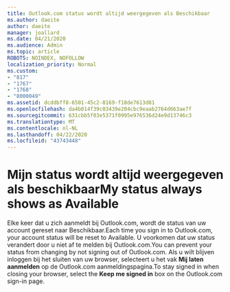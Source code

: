 ```yaml
---
title: Outlook.com status wordt altijd weergegeven als Beschikbaar
ms.author: daeite
author: daeite
manager: joallard
ms.date: 04/21/2020
ms.audience: Admin
ms.topic: article
ROBOTS: NOINDEX, NOFOLLOW
localization_priority: Normal
ms.custom:
- "817"
- "1767"
- "1768"
- "8000049"
ms.assetid: dcddbff8-6501-45c2-8169-f18de7613d81
ms.openlocfilehash: da4b014f39c03439e204cbc9eaab2764d663ae7f
ms.sourcegitcommit: 631cbb5f03e5371f0995e976536d24e9d13746c3
ms.translationtype: MT
ms.contentlocale: nl-NL
ms.lasthandoff: 04/22/2020
ms.locfileid: "43743448"
---
```

# <a name="my-status-always-shows-as-available"></a><span data-ttu-id="d73fe-102">Mijn status wordt altijd weergegeven als beschikbaar</span><span class="sxs-lookup"><span data-stu-id="d73fe-102">My status always shows as Available</span></span>

<span data-ttu-id="d73fe-103">Elke keer dat u zich aanmeldt bij Outlook.com, wordt de status van uw account gereset naar Beschikbaar.</span><span class="sxs-lookup"><span data-stu-id="d73fe-103">Each time you sign in to Outlook.com, your account status will be reset to Available.</span></span> <span data-ttu-id="d73fe-104">U voorkomen dat uw status verandert door u niet af te melden bij Outlook.com.</span><span class="sxs-lookup"><span data-stu-id="d73fe-104">You can prevent your status from changing by not signing out of Outlook.com.</span></span> <span data-ttu-id="d73fe-105">Als u wilt blijven inloggen bij het sluiten van uw browser, selecteert u het vak **Mij laten aanmelden** op de Outlook.com aanmeldingspagina.</span><span class="sxs-lookup"><span data-stu-id="d73fe-105">To stay signed in when closing your browser, select the **Keep me signed in** box on the Outlook.com sign-in page.</span></span>
